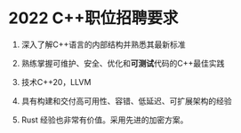 # 2022 C++职位招聘要求

1. 深入了解C++语言的内部结构并熟悉其最新标准

2. 熟练掌握可维护、安全、优化和**可测试**代码的C++最佳实践

3. 技术C++20，LLVM

4. 具有构建和交付高可用性、容错、低延迟、可扩展架构的经验

5. Rust 经验也非常有价值。采用先进的加密方案。


